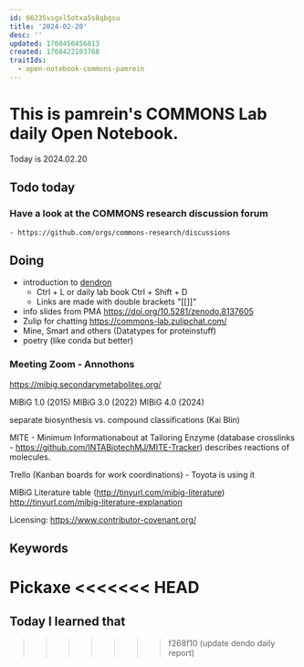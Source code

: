 ```yaml
---
id: 66235vsgxl5otxa5s8qbgsu
title: '2024-02-20'
desc: ''
updated: 1708450456813
created: 1708422103768
traitIds:
  - open-notebook-commons-pamrein
---
```


# This is pamrein's COMMONS Lab daily Open Notebook.

Today is 2024.02.20

## Todo today

### Have a look at the COMMONS research discussion forum
    - https://github.com/orgs/commons-research/discussions


## Doing
- introduction to [dendron](https://www.dendron.so)
  - Ctrl + L or daily lab book Ctrl + Shift + D
  - Links are made with double brackets "[[]]"
- info slides from PMA https://doi.org/10.5281/zenodo.8137605
- Zulip for chatting https://commons-lab.zulipchat.com/
- Mine, Smart and others (Datatypes for proteinstuff)
- poetry (like conda but better)

### Meeting Zoom - Annothons
https://mibig.secondarymetabolites.org/

MIBiG 1.0 (2015)
MIBiG 3.0 (2022)
MIBiG 4.0 (2024)

separate biosynthesis vs. compound classifications (Kai Blin)

MITE - Minimum Informationabout at Tailoring Enzyme (database crosslinks - https://github.com/INTABiotechMJ/MITE-Tracker)
describes reactions of molecules.

Trello (Kanban boards for work coordinations) - Toyota is using it

MIBiG Literature table (http://tinyurl.com/mibig-literature)
http://tinyurl.com/mibig-literature-explanation

Licensing: https://www.contributor-covenant.org/



## Keywords
Pickaxe
<<<<<<< HEAD
=======


## Today I learned that
>>>>>>> f268f10 (update dendo daily report)
